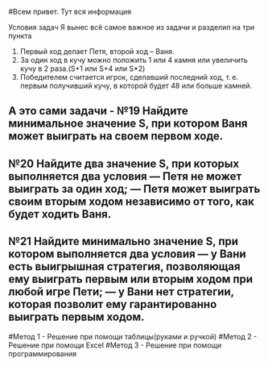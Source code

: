 #Всем привет. Тут вся информация

Условия задач
Я вынес всё самое важное из задачи и разделил на три пункта

1. Первый ход делает Петя, второй ход – Ваня.
2. За один ход в кучу можно положить 1 или 4 камня или увеличить кучу в 2 раза.(S+1 или S+4 или S*2)
3. Победителем считается игрок, сделавший последний ход, т. е. первым получивший кучу, в которой будет 48 или больше камней.

А это сами задачи -
№19 Найдите минимальное значение S, при котором Ваня может выиграть на своем первом ходе.
--------------------------------------------------------------------------------------------
№20 Найдите два значение S, при которых выполняется два условия
— Петя не может выиграть за один ход;
— Петя может выиграть своим вторым ходом независимо от того, как будет ходить Ваня.
--------------------------------------------------------------------------------------------
№21 Найдите минимально значение S, при котором выполняется два условия
— у Вани есть выигрышная стратегия, позволяющая ему выиграть первым или вторым ходом при любой игре Пети;
— у Вани нет стратегии, которая позволит ему гарантированно выиграть первым ходом.
--------------------------------------------------------------------------------------------

#Метод 1 - Решение при помощи таблицы(руками и ручкой)
#Метод 2 - Решение при помощи Excel
#Метод 3 - Решение при помощи программирования
